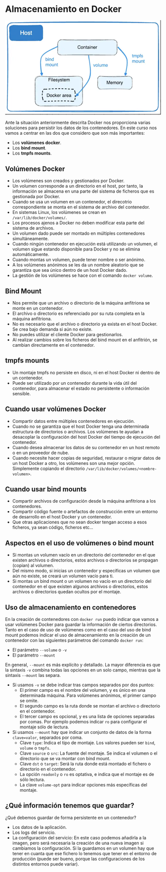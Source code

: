 # Almacenamiento en Docker

![docker](img/almacenamiento.png)

Ante la situación anteriormente descrita Docker nos proporciona varias soluciones para persistir los datos de los contenedores. En este curso nos vamos a centrar en las dos que considero que son más importantes:

* Los **volúmenes docker**.
* Los **bind mount**.
* Los **tmpfs mounts**.


## Volúmenes Docker

* Los volúmenes son creados y gestionados por Docker.
* Un volumen corresponde a un directorio en el host, por tanto, la información se almacena en una parte del sistema de ficheros que es gestionada por Docker.
* Cuando se usa un volumen en un contenedor, el direcotrio correspondiente se monta en el sistema de archivo del contenedor.
* En sistemas Linux, los volúmenes se crean en `/var/lib/docker/volumes/`.
* Los procesos ajenos a Docker no deben modificar esta parte del sistema de archivos.
* Un volumen dado puede ser montado en múltiples contenedores simultáneamente. 
* Cuando ningún contenedor en ejecución está utilizando un volumen, el volumen sigue estando disponible para Docker y no se elimina automáticamente. 
* Cuando montas un volumen, puede tener nombre o ser anónimo. 
* A los volúmenes anónimos se les da un nombre aleatorio que se garantiza que sea único dentro de un host Docker dado. 
* La gestión de los volúmenes se hace con el comando `docker volume`.

## Bind Mount

* Nos permite que un archivo o directorio de la máquina anfitriona se monte en un contenedor.
* El archivo o directorio es referenciado por su ruta completa en la máquina anfitriona.
* No es necesario que el archivo o directorio ya exista en el host Docker. Se crea bajo demanda si aún no existe.
* No puedes utilizar el cliente Docker para gestionarlos.
* Al realizar cambios sobre los ficheros del bind mount en el anfitrión, se cambian directamente en el contenedor.

## tmpfs mounts

* Un montaje tmpfs no persiste en disco, ni en el host Docker ni dentro de un contenedor. 
* Puede ser utilizado por un contenedor durante la vida útil del contenedor, para almacenar el estado no persistente o información sensible.

## Cuando usar volúmenes Docker

* Compartir datos entre múltiples contenedores en ejecución.
* Cuando no se garantiza que el host Docker tenga una determinada estructura de directorios o archivos. Los volúmenes te ayudan a desacoplar la configuración del host Docker del tiempo de ejecución del contenedor.
* Cuando desea almacenar los datos de su contenedor en un host remoto o en un proveedor de nube.
* Cuando necesite hacer copias de seguridad, restaurar o migrar datos de un host Docker a otro, los volúmenes son una mejor opción. Simplemente copiando el directorio `/var/lib/docker/volumes/<nombre-volumen>`.

## Cuando usar bind mounts

* Compartir archivos de configuración desde la máquina anfitriona a los contenedores.
* Compartir código fuente o artefactos de construcción entre un entorno de desarrollo en el host Docker y un contenedor.
* Que otras aplicaciones que no sean docker tengan acceso a esos ficheros, ya sean código, ficheros etc...

## Aspectos en el uso de volúmenes o bind mount

* Si montas un volumen vacío en un directorio del contenedor en el que existen archivos o directorios, estos archivos o directorios se propagan (copian) al volumen. 
* Del mismo modo, si inicias un contenedor y especificas un volumen que aún no existe, se creará un volumen vacío para ti. 
* Si montas un bind mount o un volumen no vacío en un directorio del contenedor en el que existen algunos archivos o directorios, estos archivos o directorios quedan ocultos por el montaje.

## Uso de almacenamiento en contenedores

En la creación de contenedores con `docker run` puedo indicar que vamos a usar volúmenes Docker para guardar la información de ciertos directorios. Tanto en el caso de uso de volúmenes como en el caso del uso de bind mount podemos indicar el uso de almacenamiento en la creación de un contenedor con las siguientes parámetros del comando `docker run`:

* El parámetro `--volume` o `-v`
* El parámetro `--mount`

En general, `--mount` es más explícito y detallado. La mayor diferencia es que la sintaxis `-v` combina todas las opciones en un solo campo, mientras que la sintaxis `--mount` las separa.

* Si usamos `-v` se debe indicar tras campos separados por dos puntos:
    * El primer campo es el nombre del volumen, y es único en una determinada máquina. Para volúmenes anónimos, el primer campo se omite.
    * El segundo campo es la ruta donde se montan el archivo o directorio en el contenedor.
    * El tercer campo es opcional, y es una lista de opciones separadas por comas. Por ejemplo podemos indicar `ro` para configurar el montaje sólo de lectura.
* Si usamos `--mount` hay que indicar un conjunto de datos de la forma `clave=valor`, separados por coma.
    * Clave `type`: Indica el tipo de montaje. Los valores pueden ser `bind`, `volume` o `tmpfs`.
    * Clave `source` o `src`: La fuente del montaje. Se indica el volumen o el directorio que se va montar con bind mount.
    * Clave `dst` o `target`: Será la ruta donde está montado el fichero o directorio en el contenedor. 
    * La opción `readonly` o `ro` es optativa, e indica que el montaje es de sólo lectura.
    * La clave `volume-opt` para indicar opciones más específicas del montaje.


## ¿Qué información tenemos que guardar?

¿Qué debemos guardar de forma persistente en un contenedor?

* Los datos de la aplicación.
* Los logs del servicio.
* La configuración del servicio: En este caso podemos añadirla a la imagen, pero será necesaria la creación de una nueva imagen si cambiamos la configuración. Si la guardamos en un volumen hay que tener en cuanta que ese fichero lo tenemos que tener en el entorno de producción (puede ser bueno, porque las configuraciones de los distintos entornos puede variar).



